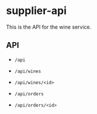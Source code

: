supplier-api
============

This is the API for the wine service.

API
---

- `/api`

- `/api/wines`

- `/api/wines/<id>`

- `/api/orders`

- `/api/orders/<id>`
